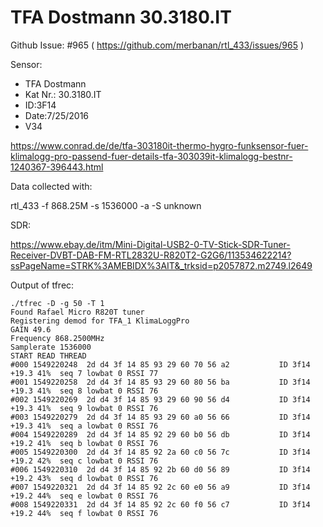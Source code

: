 # TFA Dostmann 30.3180.IT

Github Issue: #965 ( https://github.com/merbanan/rtl_433/issues/965 )

Sensor:

- TFA Dostmann
- Kat Nr.: 30.3180.IT
- ID:3F14
- Date:7/25/2016
- V34

https://www.conrad.de/de/tfa-303180it-thermo-hygro-funksensor-fuer-klimalogg-pro-passend-fuer-details-tfa-303039it-klimalogg-bestnr-1240367-396443.html


Data collected with:

rtl_433 -f 868.25M -s 1536000 -a -S unknown


SDR:

https://www.ebay.de/itm/Mini-Digital-USB2-0-TV-Stick-SDR-Tuner-Receiver-DVBT-DAB-FM-RTL2832U-R820T2-G2G6/113534622214?ssPageName=STRK%3AMEBIDX%3AIT&_trksid=p2057872.m2749.l2649


Output of tfrec:

```
./tfrec -D -g 50 -T 1
Found Rafael Micro R820T tuner
Registering demod for TFA_1 KlimaLoggPro
GAIN 49.6
Frequency 868.2500MHz
Samplerate 1536000
START READ THREAD
#000 1549220248  2d d4 3f 14 85 93 29 60 70 56 a2           ID 3f14 +19.3 41%  seq 7 lowbat 0 RSSI 77
#001 1549220258  2d d4 3f 14 85 93 29 60 80 56 ba           ID 3f14 +19.3 41%  seq 8 lowbat 0 RSSI 76
#002 1549220269  2d d4 3f 14 85 93 29 60 90 56 d4           ID 3f14 +19.3 41%  seq 9 lowbat 0 RSSI 76
#003 1549220279  2d d4 3f 14 85 93 29 60 a0 56 66           ID 3f14 +19.3 41%  seq a lowbat 0 RSSI 76
#004 1549220289  2d d4 3f 14 85 92 29 60 b0 56 db           ID 3f14 +19.2 41%  seq b lowbat 0 RSSI 76
#005 1549220300  2d d4 3f 14 85 92 2a 60 c0 56 7c           ID 3f14 +19.2 42%  seq c lowbat 0 RSSI 76
#006 1549220310  2d d4 3f 14 85 92 2b 60 d0 56 89           ID 3f14 +19.2 43%  seq d lowbat 0 RSSI 76
#007 1549220321  2d d4 3f 14 85 92 2c 60 e0 56 a9           ID 3f14 +19.2 44%  seq e lowbat 0 RSSI 76
#008 1549220331  2d d4 3f 14 85 92 2c 60 f0 56 c7           ID 3f14 +19.2 44%  seq f lowbat 0 RSSI 76
```
